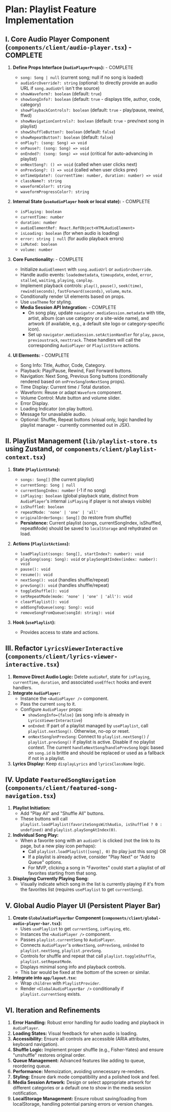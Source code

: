 # Plan: Playlist Feature Implementation

## I. Core Audio Player Component (`components/client/audio-player.tsx`) - COMPLETE

1.  **Define Props Interface (`AudioPlayerProps`):** - COMPLETE
    *   `song: Song | null` (current song; null if no song is loaded)
    *   `audioSrcOverride?: string` (optional: to directly provide an audio URL if `song.audioUrl` isn't the source)
    *   `showWaveform?: boolean` (default: `true`)
    *   `showSongInfo?: boolean` (default: `true` - displays title, author, code, category)
    *   `showPlaybackControls?: boolean` (default: `true` - play/pause, rewind, ffwd)
    *   `showNavigationControls?: boolean` (default: `true` - prev/next song in playlist)
    *   `showShuffleButton?: boolean` (default: `false`)
    *   `showRepeatButton?: boolean` (default: `false`)
    *   `onPlay?: (song: Song) => void`
    *   `onPause?: (song: Song) => void`
    *   `onEnded?: (song: Song) => void` (critical for auto-advancing in playlist)
    *   `onNextSong?: () => void` (called when user clicks next)
    *   `onPrevSong?: () => void` (called when user clicks prev)
    *   `onTimeUpdate?: (currentTime: number, duration: number) => void`
    *   `className?: string`
    *   `waveformColor?: string`
    *   `waveformProgressColor?: string`

2.  **Internal State (`useAudioPlayer` hook or local state):** - COMPLETE
    *   `isPlaying: boolean`
    *   `currentTime: number`
    *   `duration: number`
    *   `audioElementRef: React.RefObject<HTMLAudioElement>`
    *   `isLoading: boolean` (for when audio is loading)
    *   `error: string | null` (for audio playback errors)
    *   `isMuted: boolean`
    *   `volume: number`

3.  **Core Functionality:** - COMPLETE
    *   Initialize `AudioElement` with `song.audioUrl` or `audioSrcOverride`.
    *   Handle audio events: `loadedmetadata`, `timeupdate`, `ended`, `error`, `stalled`, `waiting`, `playing`, `canplay`.
    *   Implement playback controls: `play()`, `pause()`, `seek(time)`, `rewind(seconds)`, `fastForward(seconds)`, `volume`, `mute`.
    *   Conditionally render UI elements based on props.
    *   Use `useTheme` for styling.
    *   **Media Session API Integration:** - COMPLETE
        *   On song play, update `navigator.mediaSession.metadata` with title, artist, album (can use category or a site-wide name), and artwork (if available, e.g., a default site logo or category-specific icon).
        *   Set up `navigator.mediaSession.setActionHandler` for `play`, `pause`, `previoustrack`, `nexttrack`. These handlers will call the corresponding `AudioPlayer` or `PlaylistStore` actions.

4.  **UI Elements:** - COMPLETE
    *   Song Info: Title, Author, Code, Category.
    *   Playback: Play/Pause, Rewind, Fast Forward buttons.
    *   Navigation: Next Song, Previous Song buttons (conditionally rendered based on `onPrevSong`/`onNextSong` props).
    *   Time Display: Current time / Total duration.
    *   Waveform: Reuse or adapt `Waveform` component.
    *   Volume Control: Mute button and volume slider.
    *   Error Display.
    *   Loading Indicator (on play button).
    *   Message for unavailable audio.
    *   Optional: Shuffle, Repeat buttons (visual only, logic handled by playlist manager - currently commented out in JSX).

## II. Playlist Management (`lib/playlist-store.ts` using Zustand, or `components/client/playlist-context.tsx`)

1.  **State (`PlaylistState`):**
    *   `songs: Song[]` (the current playlist)
    *   `currentSong: Song | null`
    *   `currentSongIndex: number` (-1 if no song)
    *   `isPlaying: boolean` (global playback state, distinct from `AudioPlayer`'s internal `isPlaying` if player is not always visible)
    *   `isShuffled: boolean`
    *   `repeatMode: 'none' | 'one' | 'all'`
    *   `originalOrderSongs: Song[]` (to restore from shuffle)
    *   **Persistence:** Current playlist (songs, currentSongIndex, isShuffled, repeatMode) should be saved to `localStorage` and rehydrated on load.

2.  **Actions (`PlaylistActions`):**
    *   `loadPlaylist(songs: Song[], startIndex?: number): void`
    *   `playSong(song: Song): void` or `playSongAtIndex(index: number): void`
    *   `pause(): void`
    *   `resume(): void`
    *   `nextSong(): void` (handles shuffle/repeat)
    *   `prevSong(): void` (handles shuffle/repeat)
    *   `toggleShuffle(): void`
    *   `setRepeatMode(mode: 'none' | 'one' | 'all'): void`
    *   `clearPlaylist(): void`
    *   `addSongToQueue(song: Song): void`
    *   `removeSongFromQueue(songId: string): void`

3.  **Hook (`usePlaylist`):**
    *   Provides access to state and actions.

## III. Refactor `LyricsViewerInteractive` (`components/client/lyrics-viewer-interactive.tsx`)

1.  **Remove Direct Audio Logic:** Delete `audioRef`, state for `isPlaying`, `currentTime`, `duration`, and associated `useEffect` hooks and event handlers.
2.  **Integrate `AudioPlayer`:**
    *   Instance the `<AudioPlayer />` component.
    *   Pass the current `song` to it.
    *   Configure `AudioPlayer` props:
        *   `showSongInfo={false}` (as song info is already in `LyricsViewerInteractive`)
        *   `onEnded`: If part of a playlist managed by `usePlaylist`, call `playlist.nextSong()`. Otherwise, no-op or reset.
        *   `onNextSong`/`onPrevSong`: Connect to `playlist.nextSong()` / `playlist.prevSong()` if playlist is active. Disable if no playlist context. The current `handleNextSong`/`handlePrevSong` logic based on `song.id` is brittle and should be replaced or used as a fallback if not in a playlist.
3.  **Lyrics Display:** Keep `displayLyrics` and `lyricsClassName` logic.

## IV. Update `FeaturedSongNavigation` (`components/client/featured-song-navigation.tsx`)

1.  **Playlist Initiation:**
    *   Add "Play All" and "Shuffle All" buttons.
    *   These buttons will call `playlist.loadPlaylist(favoriteSongsWithAudio, isShuffled ? 0 : undefined)` and `playlist.playSongAtIndex(0)`.
2.  **Individual Song Play:**
    *   When a favorite song with an `audioUrl` is clicked (not the link to its page, but a new play icon perhaps):
        *   Call `playlist.loadPlaylist([song], 0)` (to play just this song) OR
        *   If a playlist is already active, consider "Play Next" or "Add to Queue" options.
        *   For MVP, clicking a song in "Favorites" could start a playlist of *all* favorites starting from that song.
3.  **Displaying Currently Playing Song:**
    *   Visually indicate which song in the list is currently playing if it's from the favorites list (requires `usePlaylist` to get `currentSong`).

## V. Global Audio Player UI (Persistent Player Bar)

1.  **Create `GlobalAudioPlayerBar` Component (`components/client/global-audio-player-bar.tsx`):**
    *   Uses `usePlaylist` to get `currentSong`, `isPlaying`, etc.
    *   Instances the `<AudioPlayer />` component.
    *   Passes `playlist.currentSong` to `AudioPlayer`.
    *   Connects `AudioPlayer`'s `onNextSong`, `onPrevSong`, `onEnded` to `playlist.nextSong`, `playlist.prevSong`.
    *   Controls for shuffle and repeat that call `playlist.toggleShuffle`, `playlist.setRepeatMode`.
    *   Displays minimal song info and playback controls.
    *   This bar would be fixed at the bottom of the screen or similar.
2.  **Integrate into `app/layout.tsx`:**
    *   Wrap `children` with `PlaylistProvider`.
    *   Render `<GlobalAudioPlayerBar />` conditionally if `playlist.currentSong` exists.

## VI. Iteration and Refinements

1.  **Error Handling:** Robust error handling for audio loading and playback in `AudioPlayer`.
2.  **Loading States:** Visual feedback for when audio is loading.
3.  **Accessibility:** Ensure all controls are accessible (ARIA attributes, keyboard navigation).
4.  **Shuffle Logic:** Implement proper shuffle (e.g., Fisher-Yates) and ensure "unshuffle" restores original order.
5.  **Queue Management:** Advanced features like adding to queue, reordering queue.
6.  **Performance:** Memoization, avoiding unnecessary re-renders.
7.  **Styling:** Ensure dark mode compatibility and a polished look and feel.
8.  **Media Session Artwork:** Design or select appropriate artwork for different categories or a default one to show in the media session notification.
9.  **LocalStorage Management:** Ensure robust saving/loading from localStorage, handling potential parsing errors or version changes.
